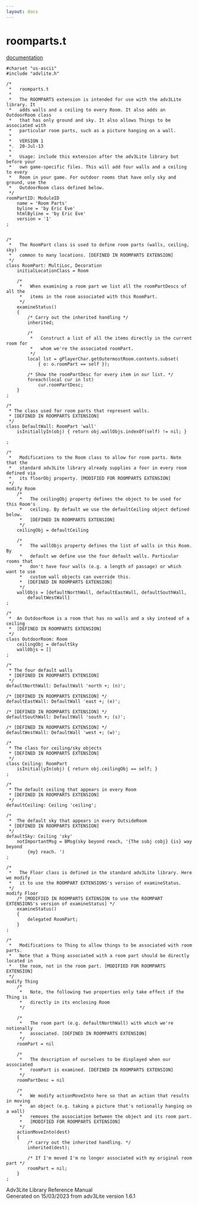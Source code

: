 ```yaml
---
layout: docs
---
```

# roomparts.t

[documentation](../file/roomparts.t.html)

    #charset "us-ascii"
    #include "advlite.h"

    /* 
     *   roomparts.t
     *
     *   The ROOMPARTS extension is intended for use with the adv3Lite library. It
     *   adds walls and a ceiling to every Room. It also adds an OutdoorRoom class
     *   that has only ground and sky. It also allows Things to be associated with
     *   particular room parts, such as a picture hanging on a wall.
     *
     *   VERSION 1
     *.  20-Jul-13
     *
     *   Usage: include this extension after the adv3Lite library but before your
     *   own game-specific files. This will add four walls and a ceiling to every
     *   Room in your game. For outdoor rooms that have only sky and ground, use the
     *   OutdoorRoom class defined below.
     */
    roomPartID: ModuleID
        name = 'Room Parts'
        byline = 'by Eric Eve'
        htmlByline = 'by Eric Eve'
        version = '1'    
    ;


    /* 
     *   The RoomPart class is used to define room parts (walls, ceiling, sky)
     *   common to many locations. [DEFINED IN ROOMPARTS EXTENSION]
     */
    class RoomPart: MultiLoc, Decoration
        initialLocationClass = Room
        
        /* 
         *   When examining a room part we list all the roomPartDescs of all the
         *   items in the room associated with this RoomPart.
         */
        examineStatus()
        {
            /* Carry out the inherited handling */
            inherited;
            
            /* 
             *   Construct a list of all the items directly in the current room for
             *   whom we're the associated roomPart.
             */
            local lst = gPlayerChar.getOutermostRoom.contents.subset(
                { o: o.roomPart == self });
            
            /* Show the roomPartDesc for every item in our list. */
            foreach(local cur in lst)
                cur.roomPartDesc;
        }
    ;

    /* 
     * The class used for room parts that represent walls. 
     * [DEFINED IN ROOMPARTS EXTENSION]
     */
    class DefaultWall: RoomPart 'wall'
        isInitiallyIn(obj) { return obj.wallObjs.indexOf(self) != nil; }
        
    ;

    /* 
     *   Modifications to the Room class to allow for room parts. Note that the
     *   standard adv3Lite library already supplies a foor in every room defined via
     *   its floorObj property. [MODIFIED FOR ROOMPARTS EXTENSION]
     */
    modify Room
        /* 
         *   The ceilingObj property defines the object to be used for this Room's
         *   ceiling. By default we use the defaultCeiling object defined below.
         *   [DEFINED IN ROOMPARTS EXTENSION]
         */
        ceilingObj = defaultCeiling
        
        /* 
         *   The wallObjs property defines the list of walls in this Room. By
         *   default we define use the four default walls. Particular rooms that
         *   don't have four walls (e.g. a length of passage) or which want to use
         *   custom wall objects can override this.
         *  [DEFINED IN ROOMPARTS EXTENSION]
         */
        wallObjs = [defaultNorthWall, defaultEastWall, defaultSouthWall,
            defaultWestWall]
    ;

    /* 
     *  An OutdoorRoom is a room that has no walls and a sky instead of a ceiling 
     *  [DEFINED IN ROOMPARTS EXTENSION]
     */
    class OutdoorRoom: Room
        ceilingObj = defaultSky
        wallObjs = []
    ;

    /* 
     * The four default walls 
     * [DEFINED IN ROOMPARTS EXTENSION]
     */
    defaultNorthWall: DefaultWall 'north +; (n)';

    /* [DEFINED IN ROOMPARTS EXTENSION] */
    defaultEastWall: DefaultWall 'east +; (e)';

    /* [DEFINED IN ROOMPARTS EXTENSION] */
    defaultSouthWall: DefaultWall 'south +; (s)';

    /* [DEFINED IN ROOMPARTS EXTENSION] */
    defaultWestWall: DefaultWall 'west +; (w)';

    /* 
     * The class for ceiling/sky objects 
     * [DEFINED IN ROOMPARTS EXTENSION]
     */
    class Ceiling: RoomPart
        isInitiallyIn(obj) { return obj.ceilingObj == self; }
    ;

    /* 
     * The default ceiling that appears in every Room 
     * [DEFINED IN ROOMPARTS EXTENSION]
     */
    defaultCeiling: Ceiling 'ceiling';

    /* 
     *  The default sky that appears in every OutsideRoom 
     * [DEFINED IN ROOMPARTS EXTENSION]
     */
    defaultSky: Ceiling 'sky'    
        notImportantMsg = BMsg(sky beyond reach, '{The subj cobj} {is} way beyond
            {my} reach. ')
    ;

    /* 
     *   The Floor class is defined in the standard adv3Lite library. Here we modify
     *   it to use the ROOMPART EXTENSIONS's version of examineStatus.
     */
    modify Floor
        /* [MODIFIED IN ROOMPARTS EXTENSION to use the ROOMPART EXTENSIONS's version of examineStatus] */
        examineStatus()
        {
            delegated RoomPart;
        }
    ;

    /*  
     *   Modifications to Thing to allow things to be associated with room parts.
     *   Note that a Thing associated with a room part should be directly located in
     *   the room, not in the room part. [MODIFIED FOR ROOMPARTS EXTENSION]
     */
    modify Thing
        /* 
         *   Note, the following two properties only take effect if the Thing is
         *   directly in its enclosing Room
         */
        
        /* 
         *   The room part (e.g. defaultNorthWall) with which we're notionally
         *   associated. [DEFINED IN ROOMPARTS EXTENSION]
         */
        roomPart = nil
        
        /*  
         *   The description of ourselves to be displayed when our associated
         *   roomPart is examined. [DEFINED IN ROOMPARTS EXTENSION]
         */
        roomPartDesc = nil
        
        /* 
         *   We modify actionMoveInto here so that an action that results in moving
         *   an object (e.g. taking a picture that's notionally hanging on a wall)
         *   removes the association between the object and its room part.
         *   [MODIFIED FOR ROOMPARTS EXTENSION]
         */
        actionMoveInto(dest)
        {
            /* carry out the inherited handling. */
            inherited(dest);
            
            /* If I'm moved I'm no longer associated with my original room part */
            roomPart = nil;
        }
    ;



Adv3Lite Library Reference Manual  
Generated on 15/03/2023 from adv3Lite version 1.6.1



